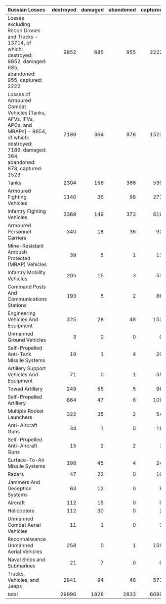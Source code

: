 | Russian Losses                                                                                                                                          |   destroyed |   damaged |   abandoned |   captured |   total |
|:--------------------------------------------------------------------------------------------------------------------------------------------------------|------------:|----------:|------------:|-----------:|--------:|
| Losses excluding Recon Drones and Trucks - 13714, of which: destroyed: 9852, damaged: 685, abandoned: 955, captured: 2222                               |        9852 |       685 |         955 |       2222 |   13714 |
| Losses of Armoured Combat Vehicles [Tanks, AFVs, IFVs, APCs, and MRAPs] - 9954, of which: destroyed: 7189, damaged: 364, abandoned: 878, captured: 1523 |        7189 |       364 |         878 |       1523 |    9954 |
| Tanks                                                                                                                                                   |        2304 |       156 |         366 |        530 |    3356 |
| Armoured Fighting Vehicles                                                                                                                              |        1140 |        36 |          98 |        271 |    1545 |
| Infantry Fighting Vehicles                                                                                                                              |        3369 |       149 |         373 |        619 |    4510 |
| Armoured Personnel Carriers                                                                                                                             |         340 |        18 |          36 |         92 |     486 |
| Mine-Resistant Ambush Protected  (MRAP) Vehicles                                                                                                        |          39 |         5 |           1 |         11 |      56 |
| Infantry Mobility Vehicles                                                                                                                              |         205 |        15 |           3 |         53 |     276 |
| Command Posts And Communications Stations                                                                                                               |         193 |         5 |           2 |         86 |     286 |
| Engineering Vehicles And Equipment                                                                                                                      |         325 |        28 |          48 |        153 |     554 |
| Unmanned Ground Vehicles                                                                                                                                |           3 |         0 |           0 |          0 |       3 |
| Self-Propelled Anti-Tank Missile Systems                                                                                                                |          19 |         1 |           4 |         20 |      44 |
| Artillery Support Vehicles And Equipment                                                                                                                |          71 |         0 |           1 |         55 |     127 |
| Towed Artillery                                                                                                                                         |         249 |        55 |           5 |         96 |     405 |
| Self-Propelled Artillery                                                                                                                                |         664 |        47 |           6 |        109 |     826 |
| Multiple Rocket Launchers                                                                                                                               |         322 |        35 |           2 |         54 |     413 |
| Anti-Aircraft Guns                                                                                                                                      |          34 |         1 |           0 |         18 |      53 |
| Self-Propelled Anti-Aircraft Guns                                                                                                                       |          15 |         2 |           2 |          7 |      26 |
| Surface-To-Air Missile Systems                                                                                                                          |         198 |        45 |           4 |         24 |     271 |
| Radars                                                                                                                                                  |          47 |        22 |           0 |         10 |      79 |
| Jammers And Deception Systems                                                                                                                           |          63 |        12 |           0 |          9 |      84 |
| Aircraft                                                                                                                                                |         112 |        15 |           0 |          0 |     127 |
| Helicopters                                                                                                                                             |         112 |        30 |           0 |          2 |     144 |
| Unmanned Combat Aerial Vehicles                                                                                                                         |          11 |         1 |           0 |          3 |      15 |
| Reconnaissance Unmanned Aerial Vehicles                                                                                                                 |         258 |         0 |           1 |        159 |     418 |
| Naval Ships and Submarines                                                                                                                              |          21 |         7 |           0 |          0 |      28 |
| Trucks, Vehicles, and Jeeps                                                                                                                             |        2841 |        94 |          48 |        573 |    3556 |
| total                                                                                                                                                   |       29996 |      1828 |        2833 |       6699 |   41356 |